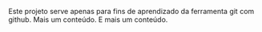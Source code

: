 Este projeto serve apenas para fins de aprendizado da ferramenta git com github.
Mais um conteúdo.
E mais um conteúdo.